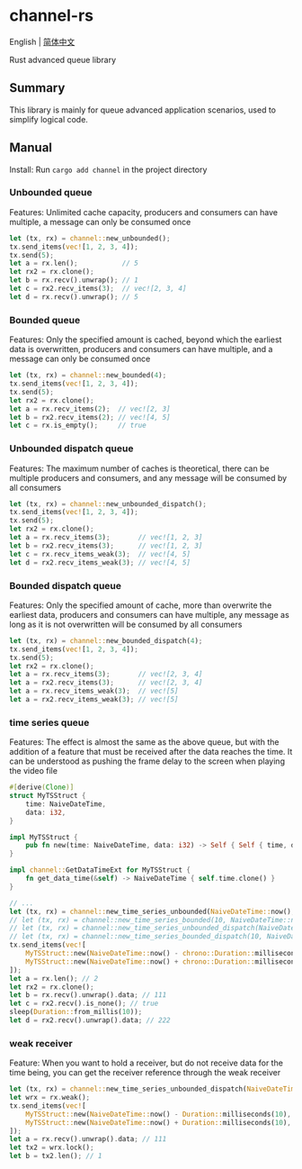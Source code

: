 # channel-rs

English | [简体中文](README.zh_CN.md)

Rust advanced queue library

## Summary

This library is mainly for queue advanced application scenarios, used to simplify logical code.

## Manual

Install: Run `cargo add channel` in the project directory

### Unbounded queue

Features: Unlimited cache capacity, producers and consumers can have multiple, a message can only be consumed once

```rust
let (tx, rx) = channel::new_unbounded();
tx.send_items(vec![1, 2, 3, 4]);
tx.send(5);
let a = rx.len();           // 5
let rx2 = rx.clone();
let b = rx.recv().unwrap(); // 1
let c = rx2.recv_items(3);  // vec![2, 3, 4]
let d = rx.recv().unwrap(); // 5
```

### Bounded queue

Features: Only the specified amount is cached, beyond which the earliest data is overwritten, producers and consumers can have multiple, and a message can only be consumed once

```rust
let (tx, rx) = channel::new_bounded(4);
tx.send_items(vec![1, 2, 3, 4]);
tx.send(5);
let rx2 = rx.clone();
let a = rx.recv_items(2);  // vec![2, 3]
let b = rx2.recv_items(2); // vec![4, 5]
let c = rx.is_empty();     // true
```

### Unbounded dispatch queue

Features: The maximum number of caches is theoretical, there can be multiple producers and consumers, and any message will be consumed by all consumers

```rust
let (tx, rx) = channel::new_unbounded_dispatch();
tx.send_items(vec![1, 2, 3, 4]);
tx.send(5);
let rx2 = rx.clone();
let a = rx.recv_items(3);       // vec![1, 2, 3]
let b = rx2.recv_items(3);      // vec![1, 2, 3]
let c = rx.recv_items_weak(3);  // vec![4, 5]
let d = rx2.recv_items_weak(3); // vec![4, 5]
```

### Bounded dispatch queue

Features: Only the specified amount of cache, more than overwrite the earliest data, producers and consumers can have multiple, any message as long as it is not overwritten will be consumed by all consumers

```rust
let (tx, rx) = channel::new_bounded_dispatch(4);
tx.send_items(vec![1, 2, 3, 4]);
tx.send(5);
let rx2 = rx.clone();
let a = rx.recv_items(3);       // vec![2, 3, 4]
let a = rx2.recv_items(3);      // vec![2, 3, 4]
let a = rx.recv_items_weak(3);  // vec![5]
let a = rx2.recv_items_weak(3); // vec![5]
```

### time series queue

Features: The effect is almost the same as the above queue, but with the addition of a feature that must be received after the data reaches the time. It can be understood as pushing the frame delay to the screen when playing the video file

```rust
#[derive(Clone)]
struct MyTSStruct {
    time: NaiveDateTime,
    data: i32,
}

impl MyTSStruct {
    pub fn new(time: NaiveDateTime, data: i32) -> Self { Self { time, data } }
}

impl channel::GetDataTimeExt for MyTSStruct {
    fn get_data_time(&self) -> NaiveDateTime { self.time.clone() }
}

// ...
let (tx, rx) = channel::new_time_series_unbounded(NaiveDateTime::now(), 1.0);
// let (tx, rx) = channel::new_time_series_bounded(10, NaiveDateTime::now(), 1.0);
// let (tx, rx) = channel::new_time_series_unbounded_dispatch(NaiveDateTime::now(), 1.0);
// let (tx, rx) = channel::new_time_series_bounded_dispatch(10, NaiveDateTime::now(), 1.0);
tx.send_items(vec![
    MyTSStruct::new(NaiveDateTime::now() - chrono::Duration::milliseconds(10), 111),
    MyTSStruct::new(NaiveDateTime::now() + chrono::Duration::milliseconds(10), 222),
]);
let a = rx.len(); // 2
let rx2 = rx.clone();
let b = rx.recv().unwrap().data; // 111
let c = rx2.recv().is_none(); // true
sleep(Duration::from_millis(10));
let d = rx2.recv().unwrap().data; // 222
```

### weak receiver

Feature: When you want to hold a receiver, but do not receive data for the time being, you can get the receiver reference through the weak receiver

```rust
let (tx, rx) = channel::new_time_series_unbounded_dispatch(NaiveDateTime::now(), 1.0);
let wrx = rx.weak();
tx.send_items(vec![
    MyTSStruct::new(NaiveDateTime::now() - Duration::milliseconds(10), 111),
    MyTSStruct::new(NaiveDateTime::now() + Duration::milliseconds(10), 222),
]);
let a = rx.recv().unwrap().data; // 111
let tx2 = wrx.lock();
let b = tx2.len(); // 1
```
